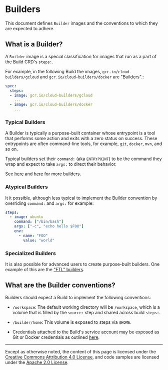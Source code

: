 # Builders

This document defines `Builder` images and the
conventions to which they are expected to adhere.

## What is a Builder?

A `Builder` image is a special classification for images that run as a part of
the Build CRD's `steps:`.

For example, in the following Build the images, `gcr.io/cloud-builders/gcloud`
and `gcr.io/cloud-builders/docker` are "Builders".:

```yaml
spec:
  steps:
  - image: gcr.io/cloud-builders/gcloud
    ...
  - image: gcr.io/cloud-builders/docker
    ...
```

### Typical Builders

A Builder is typically a purpose-built container whose entrypoint is a tool that
performs some action and exits with a zero status on success. These entrypoints
are often command-line tools, for example, `git`, `docker`, `mvn`, and so on.

Typical builders set their `command:` (aka `ENTRYPOINT`) to be the command they
wrap and expect to take `args:` to direct their behavior.

See [here](https://github.com/googlecloudplatform/cloud-builders) and
[here](https://github.com/googlecloudplatform/cloud-builders-community) for more
builders.

### Atypical Builders

It it possible, although less typical to implement the Builder convention by
overriding `command:` and `args:` for example:

```yaml
steps:
  - image: ubuntu
    command: ["/bin/bash"]
    args: ["-c", "echo hello $FOO"]
    env:
      - name: "FOO"
        value: "world"
```

### Specialized Builders

It is also possible for advanced users to create purpose-built builders.
One example of this are the ["FTL" builders](https://github.com/GoogleCloudPlatform/runtimes-common/tree/master/ftl#ftl).

## What are the Builder conventions?

Builders should expect a Build to implement the following conventions:

- `/workspace`: The default working directory will be `/workspace`, which is
  a volume that is filled by the `source:` step and shared across build `steps:`.

- `/builder/home`: This volume is exposed to steps via `$HOME`.

- Credentials attached to the Build's service account may be exposed as Git or
  Docker credentials as outlined [here](./auth.md).

---

Except as otherwise noted, the content of this page is licensed under the
[Creative Commons Attribution 4.0 License](https://creativecommons.org/licenses/by/4.0/),
and code samples are licensed under the
[Apache 2.0 License](https://www.apache.org/licenses/LICENSE-2.0).

